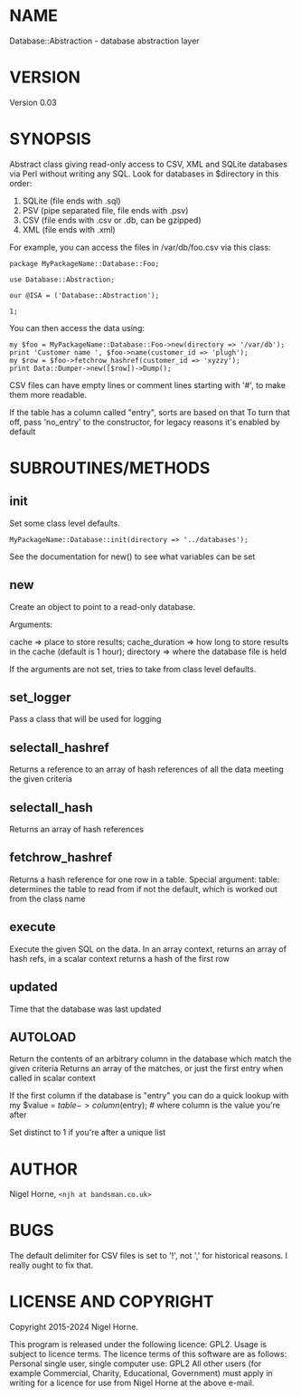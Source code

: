 # NAME

Database::Abstraction - database abstraction layer

# VERSION

Version 0.03

# SYNOPSIS

Abstract class giving read-only access to CSV, XML and SQLite databases via Perl without writing any SQL.
Look for databases in $directory in this order:
1) SQLite (file ends with .sql)
2) PSV (pipe separated file, file ends with .psv)
3) CSV (file ends with .csv or .db, can be gzipped)
4) XML (file ends with .xml)

For example, you can access the files in /var/db/foo.csv via this class:

    package MyPackageName::Database::Foo;

    use Database::Abstraction;

    our @ISA = ('Database::Abstraction');

    1;

You can then access the data using:

    my $foo = MyPackageName::Database::Foo->new(directory => '/var/db');
    print 'Customer name ', $foo->name(customer_id => 'plugh');
    my $row = $foo->fetchrow_hashref(customer_id => 'xyzzy');
    print Data::Dumper->new([$row])->Dump();

CSV files can have empty lines or comment lines starting with '#',
to make them more readable.

If the table has a column called "entry", sorts are based on that
To turn that off, pass 'no\_entry' to the constructor, for legacy
reasons it's enabled by default

# SUBROUTINES/METHODS

## init

Set some class level defaults.

    MyPackageName::Database::init(directory => '../databases');

See the documentation for new() to see what variables can be set

## new

Create an object to point to a read-only database.

Arguments:

cache => place to store results;
cache\_duration => how long to store results in the cache (default is 1 hour);
directory => where the database file is held

If the arguments are not set, tries to take from class level defaults.

## set\_logger

Pass a class that will be used for logging

## selectall\_hashref

Returns a reference to an array of hash references of all the data meeting
the given criteria

## selectall\_hash

Returns an array of hash references

## fetchrow\_hashref

Returns a hash reference for one row in a table.
Special argument: table: determines the table to read from if not the default,
which is worked out from the class name

## execute

Execute the given SQL on the data.
In an array context, returns an array of hash refs,
in a scalar context returns a hash of the first row

## updated

Time that the database was last updated

## AUTOLOAD

Return the contents of an arbitrary column in the database which match the
given criteria
Returns an array of the matches, or just the first entry when called in
scalar context

If the first column if the database is "entry" you can do a quick lookup with
    my $value = $table->column($entry);	# where column is the value you're after

Set distinct to 1 if you're after a unique list

# AUTHOR

Nigel Horne, `<njh at bandsman.co.uk>`

# BUGS

The default delimiter for CSV files is set to '!', not ',' for historical reasons.
I really ought to fix that.

# LICENSE AND COPYRIGHT

Copyright 2015-2024 Nigel Horne.

This program is released under the following licence: GPL2.
Usage is subject to licence terms.
The licence terms of this software are as follows:
Personal single user, single computer use: GPL2
All other users (for example Commercial, Charity, Educational, Government)
must apply in writing for a licence for use from Nigel Horne at the
above e-mail.
